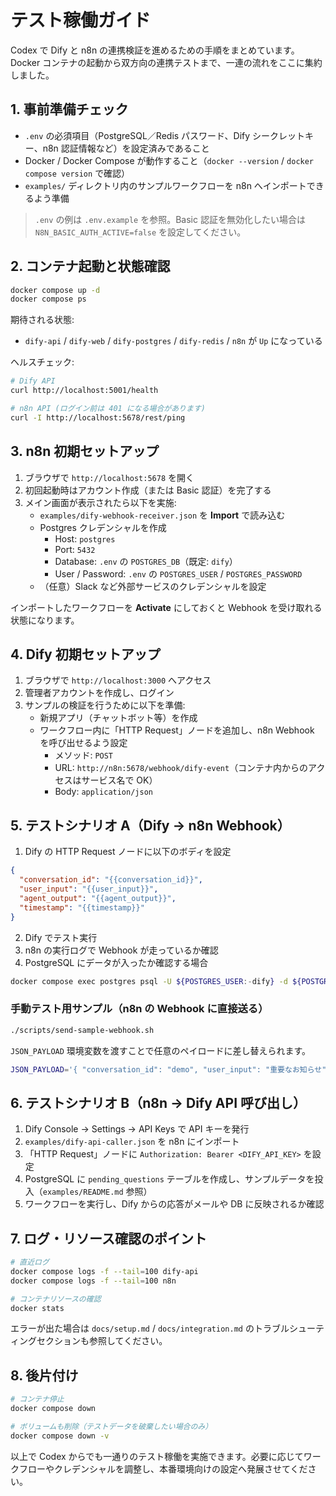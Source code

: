 # テスト稼働ガイド

Codex で Dify と n8n の連携検証を進めるための手順をまとめています。Docker コンテナの起動から双方向の連携テストまで、一連の流れをここに集約しました。

## 1. 事前準備チェック

- `.env` の必須項目（PostgreSQL／Redis パスワード、Dify シークレットキー、n8n 認証情報など）を設定済みであること
- Docker / Docker Compose が動作すること（`docker --version` / `docker compose version` で確認）
- `examples/` ディレクトリ内のサンプルワークフローを n8n へインポートできるよう準備

> `.env` の例は `.env.example` を参照。Basic 認証を無効化したい場合は `N8N_BASIC_AUTH_ACTIVE=false` を設定してください。

## 2. コンテナ起動と状態確認

```bash
docker compose up -d
docker compose ps
```

期待される状態:

- `dify-api` / `dify-web` / `dify-postgres` / `dify-redis` / `n8n` が `Up` になっている

ヘルスチェック:

```bash
# Dify API
curl http://localhost:5001/health

# n8n API (ログイン前は 401 になる場合があります)
curl -I http://localhost:5678/rest/ping
```

## 3. n8n 初期セットアップ

1. ブラウザで `http://localhost:5678` を開く
2. 初回起動時はアカウント作成（または Basic 認証）を完了する
3. メイン画面が表示されたら以下を実施:
   - `examples/dify-webhook-receiver.json` を **Import** で読み込む
   - Postgres クレデンシャルを作成  
     - Host: `postgres`  
     - Port: `5432`  
     - Database: `.env` の `POSTGRES_DB`（既定: `dify`）  
     - User / Password: `.env` の `POSTGRES_USER` / `POSTGRES_PASSWORD`
   - （任意）Slack など外部サービスのクレデンシャルを設定

インポートしたワークフローを **Activate** にしておくと Webhook を受け取れる状態になります。

## 4. Dify 初期セットアップ

1. ブラウザで `http://localhost:3000` へアクセス
2. 管理者アカウントを作成し、ログイン
3. サンプルの検証を行うために以下を準備:
   - 新規アプリ（チャットボット等）を作成
   - ワークフロー内に「HTTP Request」ノードを追加し、n8n Webhook を呼び出せるよう設定  
     - メソッド: `POST`  
     - URL: `http://n8n:5678/webhook/dify-event`（コンテナ内からのアクセスはサービス名で OK）  
     - Body: `application/json`

## 5. テストシナリオ A（Dify → n8n Webhook）

1. Dify の HTTP Request ノードに以下のボディを設定

```json
{
  "conversation_id": "{{conversation_id}}",
  "user_input": "{{user_input}}",
  "agent_output": "{{agent_output}}",
  "timestamp": "{{timestamp}}"
}
```

2. Dify でテスト実行
3. n8n の実行ログで Webhook が走っているか確認
4. PostgreSQL にデータが入ったか確認する場合

```bash
docker compose exec postgres psql -U ${POSTGRES_USER:-dify} -d ${POSTGRES_DB:-dify} -c "SELECT * FROM conversation_logs ORDER BY id DESC LIMIT 5;"
```

### 手動テスト用サンプル（n8n の Webhook に直接送る）

```bash
./scripts/send-sample-webhook.sh
```

`JSON_PAYLOAD` 環境変数を渡すことで任意のペイロードに差し替えられます。

```bash
JSON_PAYLOAD='{ "conversation_id": "demo", "user_input": "重要なお知らせ", "agent_output": "了解しました" }' ./scripts/send-sample-webhook.sh
```

## 6. テストシナリオ B（n8n → Dify API 呼び出し）

1. Dify Console → Settings → API Keys で API キーを発行
2. `examples/dify-api-caller.json` を n8n にインポート
3. 「HTTP Request」ノードに `Authorization: Bearer <DIFY_API_KEY>` を設定
4. PostgreSQL に `pending_questions` テーブルを作成し、サンプルデータを投入（`examples/README.md` 参照）
5. ワークフローを実行し、Dify からの応答がメールや DB に反映されるか確認

## 7. ログ・リソース確認のポイント

```bash
# 直近ログ
docker compose logs -f --tail=100 dify-api
docker compose logs -f --tail=100 n8n

# コンテナリソースの確認
docker stats
```

エラーが出た場合は `docs/setup.md` / `docs/integration.md` のトラブルシューティングセクションも参照してください。

## 8. 後片付け

```bash
# コンテナ停止
docker compose down

# ボリュームも削除（テストデータを破棄したい場合のみ）
docker compose down -v
```

以上で Codex からでも一通りのテスト稼働を実施できます。必要に応じてワークフローやクレデンシャルを調整し、本番環境向けの設定へ発展させてください。
